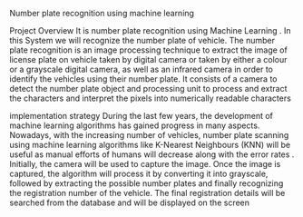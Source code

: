 Number plate recognition using machine learning

Project Overview
It is number plate recognition using Machine Learning . In this System we will recognize the number plate of vehicle. The number plate recognition is an image processing technique to extract the image of license plate on vehicle taken by digital camera or taken by either a colour or a grayscale digital camera, as well as an infrared camera in order to identify the vehicles using their number plate. It consists of a camera to detect the number plate object and processing unit to process and extract the characters and interpret the pixels into numerically readable characters

implementation strategy
During the last few years, the development of machine learning algorithms has gained progress in many aspects. Nowadays, with the increasing number of vehicles, number plate scanning using machine learning algorithms like K-Nearest Neighbours (KNN) will be useful as manual efforts of humans will decrease along with the error rates . Initially, the camera will be used to capture the image. Once the image is captured, the algorithm will process it by converting it into grayscale, followed by extracting the possible number plates and finally recognizing the registration number of the vehicle. The final registration details will be searched from the database and will be displayed on the screen

